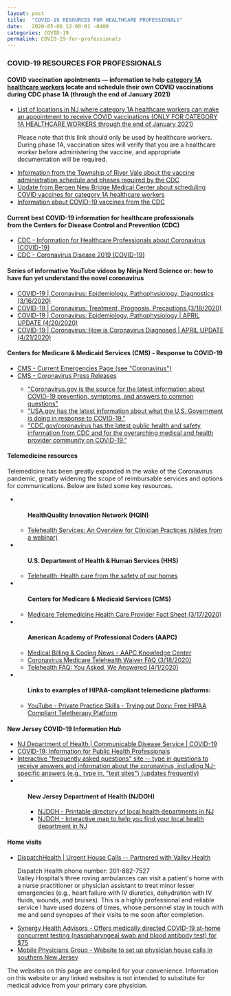 ```yaml
---
layout: post
title:  "COVID-19 RESOURCES FOR HEALTHCARE PROFESSIONALS"
date:   2020-05-06 12:00:01 -0400
categories: COVID-19
permalink: COVID-19-for-professionals
---
```


<div class="post-header">
  <h3>COVID-19 RESOURCES FOR PROFESSIONALS</h3>
</div>

<div class="post-container">

  <h4>COVID vaccination apointments — information to help <u>category 1A healthcare workers</u> locate and schedule their own COVID vaccinations during CDC phase 1A (through the end of January 2021)</h4>
  <ul>
    <li><a href="https://drive.google.com/file/d/1qs4QEquSKadEyPNNEKvrwj6z4IQteAnO/">List of locations in NJ where category 1A healthcare workers can make an appointment to receive COVID vaccinations (<u>ONLY FOR CATEGORY 1A HEALTHCARE WORKERS through the end of January 2021</u>)</a> <p>Please note that this link should only be used by healthcare workers. During phase 1A, vaccination sites will verify that you are a healthcare worker before administering the vaccine, and appropriate documentation will be required.</p></li>
    <li><a href="https://www.rivervalenj.org/CivicAlerts.aspx?AID=314">Information from the Township of River Vale about the vaccine administration schedule and phases required by the CDC</a></li>
    <li><a href="https://www.newbridgehealth.org/bergencounty-phase1a-vaccine/">Update from Bergen New Bridge Medical Center about scheduling COVID vaccines for category 1A healthcare workers</a></li>
    <li><a href="https://www.cdc.gov/coronavirus/2019-ncov/vaccines/index.html">Information about COVID-19 vaccines from the CDC</a></li>
  </ul>

  <h4>Current best COVID-19 information for healthcare professionals<br> from the Centers for Disease Control and Prevention (CDC)</h4>
  <ul>
    <li><a href="https://www.cdc.gov/coronavirus/2019-nCoV/hcp/index.html">CDC - Information for Healthcare Professionals about Coronavirus (COVID-19)</a></li>
    <li><a href="https://www.cdc.gov/coronavirus/2019-ncov/index.html">CDC - Coronavirus Disease 2019 (COVID-19)</a></li>
  </ul>

  <h4>Series of informative YouTube videos by Ninja Nerd Science or: how to have fun yet understand the novel coronavirus</h4>
  <ul>
    <li><a href="https://www.youtube.com/watch?v=PWzbArPgo-o">COVID-19 | Coronavirus: Epidemiology, Pathophysiology, Diagnostics (3/16/2020)</a></li>
    <li><a href="https://www.youtube.com/watch?v=rdoN_XsHWBI">COVID-19 | Coronavirus: Treatment, Prognosis, Precautions (3/18/2020)</a></li>
    <li><a href="https://www.youtube.com/watch?v=YRfwZcLeOm4">COVID-19 | Coronavirus: Epidemiology, Pathophysiology | APRIL UPDATE (4/20/2020)</a></li>
    <li><a href="https://www.youtube.com/watch?v=hIxwizlu4w8">COVID-19 | Coronavirus: How is Coronavirus Diagnosed | APRIL UPDATE (4/21/2020)</a></li>
  </ul>

  <h4>Centers for Medicare & Medicaid Services (CMS) - Response to COVID-19 </h4>
  <ul>
    <li><a href="https://www.cms.gov/About-CMS/Agency-Information/Emergency/EPRO/Current-Emergencies/Current-Emergencies-page#skipNavTarget">CMS - Current Emergencies Page (see "Coronavirus")</a></li>
    <li><a href="https://www.cms.gov/about-cms/emergency-preparedness-response-operations/current-emergencies/coronavirus-press-releases">CMS - Coronavirus Press Releases</a></li>
    <ul class="sublist">
      <li><a href="https://www.cdc.gov/coronavirus/2019-ncov/index.html">"Coronavirus.gov is the source for the latest information about COVID-19 prevention, symptoms, and answers to common questions"</a></li>
      <li><a href="https://www.usa.gov/coronavirus">"USA.gov has the latest information about what the U.S. Government is doing in response to COVID-19."</a></li>
      <li><a href="https://www.cdc.gov/coronavirus/2019-ncov/index.html?CDC_AA_refVal=https%3A%2F%2Fwww.cdc.gov%2Fcoronavirus%2Findex.html">"CDC.gov/coronavirus has the latest public health and safety information from CDC and for the overarching medical and health provider community on COVID-19."</a></li>
    </ul>
  </ul>

  <h4>Telemedicine resources</h4>
  <p>Telemedicine has been greatly expanded in the wake of the Coronavirus pandemic, greatly widening the scope of reimbursable services and options for communications. Below are listed some key resources.</p>
  <ul>
    <li>
      <ul class="sublist">
        <h4>HealthQuality Innovation Network (HQIN)</h4>
        <li><a href="https://www.hqi.solutions/wp-content/uploads/2020/04/Approach_Telehealth-Webinar-04162020-FINAL_508.pdf">Telehealth Services: An Overview for Clinician Practices (slides from a webinar)</a></li>
      </ul>
    </li>
    <li>
      <ul class="sublist">
        <h4>U.S. Department of Health & Human Services (HHS)</h4>
        <li><a href="https://www.telehealth.hhs.gov/">Telehealth: Health care from the safety of our homes</a></li>
      </ul>
    </li>
    <li>
      <ul class="sublist">
        <h4>Centers for Medicare & Medicaid Services (CMS)</h4>
        <li><a href="https://www.cms.gov/newsroom/fact-sheets/medicare-telemedicine-health-care-provider-fact-sheet">Medicare Telemedicine Health Care Provider Fact Sheet (3/17/2020)</a></li>
      </ul>
    </li>
    <li>
      <ul class="sublist">
        <h4>American Academy of Professional Coders (AAPC)</h4>
        <li><a href="https://www.aapc.com/blog/">Medical Billing & Coding News - AAPC Knowledge Center</a></li>
        <li><a href="https://www.aapc.com/blog/50013-coronavirus-medicare-telehealth-waiver-faq/">Coronavirus Medicare Telehealth Waiver FAQ (3/18/2020)</a></li>
        <li><a href="https://www.aapc.com/blog/50156-telehealth-faq-you-asked-we-answered/">Telehealth FAQ: You Asked, We Answered (4/1/2020)</a></li>
      </ul>
    </li>
    <li>
      <ul class="sublist">
        <h4>Links to examples of HIPAA-compliant telemedicine platforms:</h4>
        <li><a href="https://www.youtube.com/watch?v=6FBbjB1BMzk">YouTube - Private Practice Skills - Trying out Doxy: Free HIPAA Compliant Teletherapy Platform</a></li>
      </ul>
    </li>
  </ul>

  <h4>New Jersey COVID-19 Information Hub</h4>
  <ul>
    <li><a href="https://www.nj.gov/health/cd/topics/ncov.shtml">NJ Department of Health | Communicable Disease Service | COVID-19</a></li>
    <li><a href="https://www.nj.gov/health/cd/topics/covid2019_professionals.shtml">COVID-19: Information for Public Health Professionals</a></li>
    <li><a href="https://covid19.nj.gov/NJfaqs">Interactive "frequently asked questions" site -- type in questions to receive answers and information about the coronavirus, including NJ-specific answers (e.g., type in, "test sites") (updates frequently)</a></li>
    <li>
      <ul class="sublist">
        <h4>New Jersey Department of Health (NJDOH)</h4>
        <ul>
          <li><a href="https://nj.gov/health/lh/documents/LocalHealthDirectory.pdf">NJDOH - Printable directory of local health departments in NJ</a></li>
          <li><a href="https://nj.gov/health/lh/community/index.shtml">NJDOH - Interactive map to help you find your local health department in NJ</a></li>
        </ul>
      </ul>
    </li>
  </ul>

  <h4>Home visits</h4>
  <ul>
    <li><a href="https://www.dispatchhealth.com/">DispatchHealth | Urgent House Calls -- Partnered with Valley Health</a><p>Dispatch Health phone number: 201-882-7527 <br>Valley Hospital’s three roving ambulances can visit a patient's home with a nurse practitioner or physician assistant to treat minor lesser emergencies (e.g., heart failure with IV diuretics, dehydration with IV fluids, wounds, and bruises). This is a highly professional and reliable service I have used dozens of times, whose personnel stay in touch with me and send synopses of their visits to me soon after completion.</p></li>
    <li><a href="https://synergyhealthadvisors.com/">Synergy Health Advisors - Offers medically directed COVID-19 at-home concurrent testing (nasopharyngeal swab and blood antibody test) for $75</a></li>
    <li><a href="http://www.mpgdocs.com"> Mobile Physicians Group - Website to set up physician house calls in southern New Jersey</a></li>
  </ul>

  <p class="disclaimer">The websites on this page are compiled for your convenience. Information on this website or any linked websites is not intended to substitute for medical advice from your primary care physician.</p>

</div>

